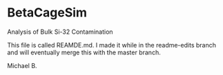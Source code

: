 # BetaCageSim
Analysis of Bulk Si-32 Contamination 

This file is called REAMDE.md. 
I made it while in the readme-edits branch and will eventually merge this with the master branch.

Michael B.
